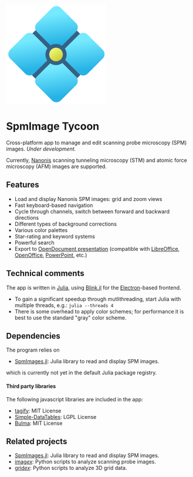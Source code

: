 ![SomImage Tycoon](res/logo_diamond_animated.svg?raw=true "SomImage Tycoon")

# SpmImage Tycoon

Cross-platform app to manage and edit scanning probe microscopy (SPM) images. *Under development.*

Currently, [Nanonis](https://www.specs-group.com/nanonis/) scanning tunneling microscopy (STM) and atomic force microscopy (AFM) images are supported.

## Features

- Load and display Nanonis SPM images: grid and zoom views
- Fast keyboard-based navigation
- Cycle through channels, switch between forward and backward directions
- Different types of background corrections
- Various color palettes
- Star-rating and keyword systems
- Powerful search
- Export to [OpenDocument presentation](https://en.wikipedia.org/wiki/OpenDocument)
  (compatible with [LibreOffice](https://www.libreoffice.org/), [OpenOffice](https://www.openoffice.org/), [PowerPoint](https://en.wikipedia.org/wiki/Microsoft_PowerPoint), etc.)

## Technical comments

The app is written in [Julia](https://julialang.org/), using [Blink.jl](https://github.com/JuliaGizmos/Blink.jl) for the [Electron](https://www.electronjs.org/)-based frontend.

- To gain a significant speedup through mutlithreading, start Julia with multiple threads, e.g.: `julia --threads 4`
- There is some overhead to apply color schemes; for performance it is best to use the standard "gray" color scheme.

## Dependencies

The program relies on

- [SpmImages.jl](https://github.com/alexriss/SpmImages.jl): Julia library to read and display SPM images.

which is currently not yet in the  default Julia package registry.

#### Third party libraries

The following javascript libraries are included in the app:

- [tagify](https://github.com/yairEO/tagify): MIT License
- [Simple-DataTables](https://github.com/fiduswriter/Simple-DataTables): LGPL License
- [Bulma](https://bulma.io/): MIT License

## Related projects

- [SpmImages.jl](https://github.com/alexriss/SpmImages.jl): Julia library to read and display SPM images.
- [imag*ex*](https://github.com/alexriss/imagex): Python scripts to analyze scanning probe images.
- [grid*ex*](https://github.com/alexriss/gridex): Python scripts to analyze 3D grid data.
